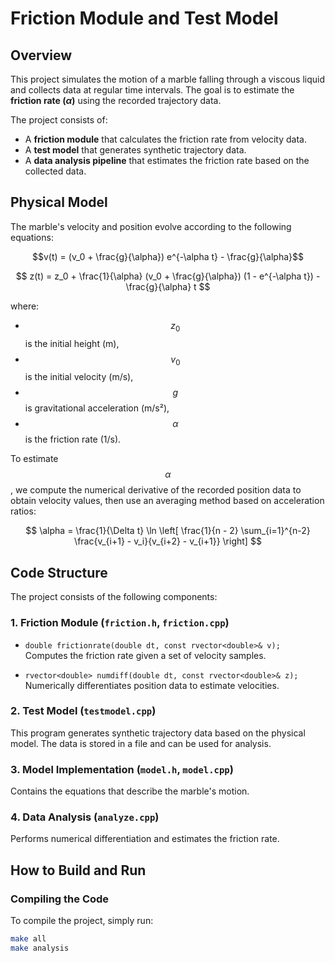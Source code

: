 # Friction Module and Test Model

## Overview
This project simulates the motion of a marble falling through a viscous liquid and collects data at regular time intervals. The goal is to estimate the **friction rate ($\alpha$)** using the recorded trajectory data.

The project consists of:
- A **friction module** that calculates the friction rate from velocity data.
- A **test model** that generates synthetic trajectory data.
- A **data analysis pipeline** that estimates the friction rate based on the collected data.

## Physical Model
The marble's velocity and position evolve according to the following equations:

$$v(t) = (v_0 + \frac{g}{\alpha}) e^{-\alpha t} - \frac{g}{\alpha}$$

$$
z(t) = z_0 + \frac{1}{\alpha} (v_0 + \frac{g}{\alpha}) (1 - e^{-\alpha t}) - \frac{g}{\alpha} t
$$

where:
- $$ z_0 $$ is the initial height (m),
- $$ v_0 $$ is the initial velocity (m/s),
- $$ g $$ is gravitational acceleration (m/s²),
- $$ \alpha $$ is the friction rate (1/s).

To estimate $$ \alpha $$, we compute the numerical derivative of the recorded position data to obtain velocity values, then use an averaging method based on acceleration ratios:

$$
\alpha = \frac{1}{\Delta t} \ln \left[ \frac{1}{n - 2} \sum_{i=1}^{n-2} \frac{v_{i+1} - v_i}{v_{i+2} - v_{i+1}} \right]
$$

## Code Structure
The project consists of the following components:

### **1. Friction Module (`friction.h`, `friction.cpp`)**
- `double frictionrate(double dt, const rvector<double>& v);`  
  Computes the friction rate given a set of velocity samples.
  
- `rvector<double> numdiff(double dt, const rvector<double>& z);`  
  Numerically differentiates position data to estimate velocities.

### **2. Test Model (`testmodel.cpp`)**
This program generates synthetic trajectory data based on the physical model. The data is stored in a file and can be used for analysis.

### **3. Model Implementation (`model.h`, `model.cpp`)**
Contains the equations that describe the marble's motion.

### **4. Data Analysis (`analyze.cpp`)**
Performs numerical differentiation and estimates the friction rate.

## How to Build and Run
### **Compiling the Code**
To compile the project, simply run:

```bash
make all
make analysis
```